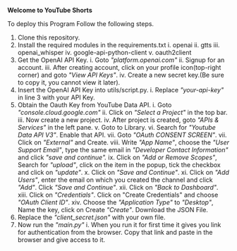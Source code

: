 **Welcome to YouTube Shorts**

To deploy this Program Follow the following steps.

1. Clone this repository.
2. Install the required modules in the requirements.txt
	i.   openai
	ii.  gtts
	iii. openai_whisper
	iv. google-api-python-client
	v.  oauth2client
3. Get the OpenAI API Key.
	i. Goto *"platform.openai.com"*
	ii. Signup for an account.
	iii. After creating account, click on your profile icon(top-right corner) and goto *"View API Keys"*.
	iv. Create a new secret key.(Be sure to copy it, you cannot view it later).
4. Insert the OpenAI API Key into utils/script.py.
	i. Replace *"your-api-key"* in line 3 with your API Key.
5. Obtain the Oauth Key from YouTube Data API.
	i. Goto *"console.cloud.google.com"*
	ii. Click on *"Select a Project"* in the top bar.
	iii. Now create a new project.
	iv. After project is created, goto *"APIs & Services"* in the left pane.
	v. Goto to Library.
	vi. Search for *"Youtube Data API V3"*. Enable that API.
	vii. Goto *"OAuth CONSENT SCREEN"*.
	vii. Click on *"External"* and Create.
	viii. Write *"App Name"*, choose the *"User Support Email"*, type the same email in *"Developer Contact Information"* and click *"save and continue".*
	ix. Click on *"Add or Remove Scopes"*, Search for *"upload"*, click on the item in the popup, tick the checkbox and click on *"update"*.
	x. Click on *"Save and Continue"*.
	xi. Click on *"Add Users"*, enter the email on which you created the channel and click *"Add"*. Click *"Save and Continue"*.
	xii. Click on *"Back to Dashboard"*.
	xiii. Click on *"Credentials"*. Click on "Create Credentials" and choose *"OAuth Client ID"*.
	xiv. Choose the *"Application Type"* to *"Desktop"*, Name the key, click on Create *"Create"*. Download the JSON File.
7. Replace the *"client_secret.json"* with your own file.
8. Now run the *"main.py"*
	i. When you run it for first time it gives you link for authentication from the browser. Copy that link and paste in the browser and give access to it.
